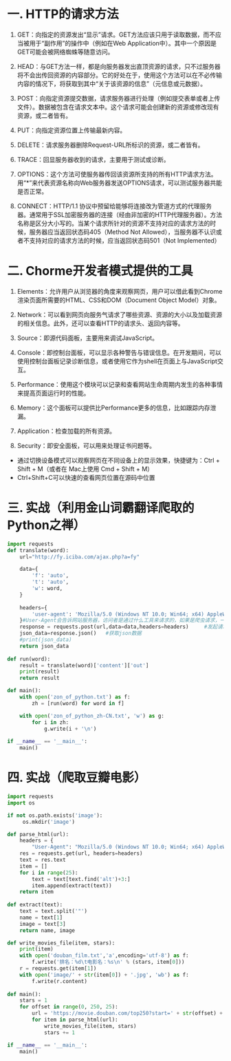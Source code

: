 # 一. HTTP的请求方法
1. GET：向指定的资源发出“显示”请求。GET方法应该只用于读取数据，而不应当被用于“副作用”的操作中（例如在Web Application中）。其中一个原因是GET可能会被网络蜘蛛等随意访问。

2. HEAD：与GET方法一样，都是向服务器发出直顶资源的请求，只不过服务器将不会出传回资源的内容部分。它的好处在于，使用这个方法可以在不必传输内容的情况下，将获取到其中“关于该资源的信息”（元信息或元数据）。

3. POST：向指定资源提交数据，请求服务器进行处理（例如提交表单或者上传文件）。数据被包含在请求文本中。这个请求可能会创建新的资源或修改现有资源，或二者皆有。

4. PUT：向指定资源位置上传输最新内容。

5. DELETE：请求服务器删除Request-URL所标识的资源，或二者皆有。

6. TRACE：回显服务器收到的请求，主要用于测试或诊断。

7. OPTIONS：这个方法可使服务器传回该资源所支持的所有HTTP请求方法。用“*”来代表资源名称向Web服务器发送OPTIONS请求，可以测试服务器共能是否正常。

8. CONNECT：HTTP/1.1 协议中预留给能够将连接改为管道方式的代理服务器。通常用于SSL加密服务器的连接（经由非加密的HTTP代理服务器）。方法名称是区分大小写的。当某个请求所针对的资源不支持对应的请求方法的时候，服务器应当返回状态码405（Method Not Allowed），当服务器不认识或者不支持对应的请求方法的时候，应当返回状态码501（Not Implemented）

# 二. Chorme开发者模式提供的工具
1. Elements：允许用户从浏览器的角度来观察网页，用户可以借此看到Chrome渲染页面所需要的HTML、CSS和DOM（Document Object Model）对象。

2. Network：可以看到网页向服务气请求了哪些资源、资源的大小以及加载资源的相关信息。此外，还可以查看HTTP的请求头、返回内容等。

3. Source：即源代码面板，主要用来调试JavaScript。

4. Console：即控制台面板，可以显示各种警告与错误信息。在开发期间，可以使用控制台面板记录诊断信息，或者使用它作为shell在页面上与JavaScript交互。

5. Performance：使用这个模块可以记录和查看网站生命周期内发生的各种事情来提高页面运行时的性能。

6. Memory：这个面板可以提供比Performance更多的信息，比如跟踪内存泄漏。

7. Application：检查加载的所有资源。

8. Security：即安全面板，可以用来处理证书问题等。

- 通过切换设备模式可以观察网页在不同设备上的显示效果，快捷键为：Ctrl + Shift + M（或者在 Mac上使用 Cmd + Shift + M）
- Ctrl+Shift+C可以快速的查看网页位置在源码中位置

# 三. 实战（利用金山词霸翻译爬取的Python之禅）

```python
import requests
def translate(word):
    url="http://fy.iciba.com/ajax.php?a=fy"

    data={
        'f': 'auto',
        't': 'auto',
        'w': word,
    }
    
    headers={
        'user-agent': 'Mozilla/5.0 (Windows NT 10.0; Win64; x64) AppleWebKit/537.36 (KHTML, like Gecko) Chrome/74.0.3729.169 Safari/537.36',
    }#User-Agent会告诉网站服务器，访问者是通过什么工具来请求的，如果是爬虫请求，一般会拒绝，如果是用户浏览器，就会应答。
    response = requests.post(url,data=data,headers=headers)     #发起请求
    json_data=response.json()   #获取json数据
    #print(json_data)
    return json_data
    
def run(word):    
    result = translate(word)['content']['out']   
    print(result)
    return result

def main():
    with open('zon_of_python.txt') as f:
        zh = [run(word) for word in f]

    with open('zon_of_python_zh-CN.txt', 'w') as g:
        for i in zh:
            g.write(i + '\n')
            
if __name__ == '__main__':
    main() 
```
# 四. 实战（爬取豆瓣电影）

```python
import requests
import os

if not os.path.exists('image'):
     os.mkdir('image')

def parse_html(url):
    headers = {
        "User-Agent": "Mozilla/5.0 (Windows NT 10.0; Win64; x64) AppleWebKit/537.36 (KHTML, like Gecko) Chrome/74.0.3729.169 Safari/537.36"}
    res = requests.get(url, headers=headers)
    text = res.text
    item = []
    for i in range(25):
        text = text[text.find('alt')+3:]
        item.append(extract(text))
    return item
       
def extract(text):
    text = text.split('"')
    name = text[1]
    image = text[3]
    return name, image

def write_movies_file(item, stars):
    print(item)
    with open('douban_film.txt','a',encoding='utf-8') as f:
        f.write('排名：%d\t电影名：%s\n' % (stars, item[0]))
    r = requests.get(item[1])
    with open('image/' + str(item[0]) + '.jpg', 'wb') as f:
        f.write(r.content)
        
def main():
    stars = 1
    for offset in range(0, 250, 25):
        url = 'https://movie.douban.com/top250?start=' + str(offset) +'&filter='
        for item in parse_html(url):
            write_movies_file(item, stars)
            stars += 1

if __name__ == '__main__':
    main()
```

